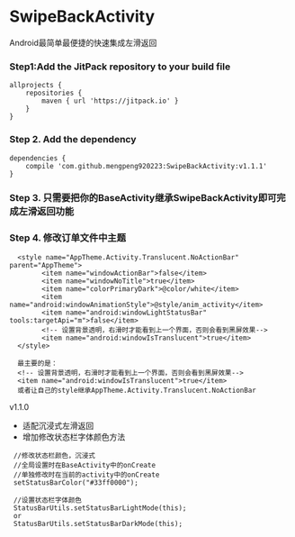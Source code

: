# SwipeBackActivity
Android最简单最便捷的快速集成左滑返回


### Step1:Add the JitPack repository to your build file
```
allprojects {
	repositories {
		maven { url 'https://jitpack.io' }
	}
}
```
### Step 2. Add the dependency
```
dependencies {
    compile 'com.github.mengpeng920223:SwipeBackActivity:v1.1.1'
}
```

### Step 3. 只需要把你的BaseActivity继承SwipeBackActivity即可完成左滑返回功能

### Step 4. 修改订单文件中主题
```
  <style name="AppTheme.Activity.Translucent.NoActionBar" parent="AppTheme">
        <item name="windowActionBar">false</item>
        <item name="windowNoTitle">true</item>
        <item name="colorPrimaryDark">@color/white</item>
        <item name="android:windowAnimationStyle">@style/anim_activity</item>
        <item name="android:windowLightStatusBar" tools:targetApi="m">false</item>
        <!-- 设置背景透明，右滑时才能看到上一个界面，否则会看到黑屏效果-->
        <item name="android:windowIsTranslucent">true</item>
  </style>
 
  最主要的是：
  <!-- 设置背景透明，右滑时才能看到上一个界面，否则会看到黑屏效果-->
  <item name="android:windowIsTranslucent">true</item>
  或者让自己的style继承AppTheme.Activity.Translucent.NoActionBar

```

v1.1.0
- 适配沉浸式左滑返回
- 增加修改状态栏字体颜色方法
```
 //修改状态栏颜色，沉浸式
 //全局设置时在BaseActivity中的onCreate
 //单独修改时在当前的activity中的onCreate
 setStatusBarColor("#33ff0000");
 
 //设置状态栏字体颜色
 StatusBarUtils.setStatusBarLightMode(this);
 or
 StatusBarUtils.setStatusBarDarkMode(this);

```
